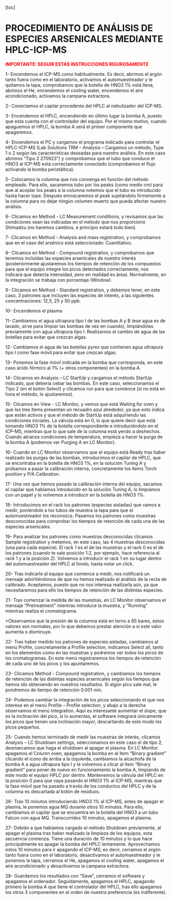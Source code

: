 [toc]

# PROCEDIMIENTO DE ANÁLISIS DE ESPECIES ARSENICALES MEDIANTE  HPLC-ICP-MS

<span  style="color:red">**IMPORTANTE: SEGUIR ESTAS INSTRUCCIONES RIGUROSAMENTE**</span>

1-   Encendemos el ICP-MS como habitualmente. Es decir, abrimos el argón tanto fuera como en el laboratorio, activamos el automuestreador y le quitamos la tapa, comprobamos que la botella de HNO3 1% está llena, abrimos el He, encendemos el cooling water, encendemos el aire acondicionado, activamos la campana extractora.

2-   Conectamos el capilar procedente del HPLC al nebulizador del ICP-MS.

3-   Encendemos el HPLC, encendiendo en último lugar la bomba A, puesto que esta cuenta con el controlador del equipo. Por el mismo motivo, cuando apaguemos el HPLC, la bomba A será el primer componente que apagaremos.

4-   Encendemos el PC y cargamos el programa indicado para controlar el HPLC-ICP-MS (Lab Solutions TRM – Analysis – Cargamos un método, Type 1 o 2 según las características deseadas para nuestro análisis. En este caso abrimos “Tipo 2 270923”) y comprobamos que el tubo que conduce el HNO3 al ICP-MS está correctamente conectado (comprobamos el flujo activando la bomba peristáltica).

5-   Colocamos la columna que nos convenga en función del método empleado. Para ello, sacaremos tubo por los peaks (como medio cm) para que al acoplar los peaks a la columna notemos que el tubo es introducido hasta hacer tope. Después enroscaremos el peak sujetándolo firmemente a la columna para no dejar ningún volumen muerto que pueda afectar nuestro análisis. 

6-   Clicamos en Method - LC Measurement conditions, y revisamos que las condiciones sean las indicadas en el método que nos proporcionó Shimadzu (no haremos cambios, e principio estará todo bien).

7-   Clicamos en Method - Analysis and mass registration, y comprobamos que en el caso del arsénico está seleccionado: Cuantitativo.

8-   Clicamos en Method - Compound registration, y comprobamos que tenemos incluidas las especies arsenicales de nuestro interés (posteriormente ajustaremos los tiempos de retención de los compuestos para que el equipo integre los picos detectados correctamente; nos indicará que detecta intensidad, pero en realidad es área). Normalmente, en la integración se trabaja con porcentaje (Window).

9-   Clicamos en Method - Standard registration, y debemos tener, en este caso, 3 patrones que incluyen las especies de interés, a las siguientes concentraciones: 12,5, 25 y 50 ppb.

10- Encendemos el plasma

11- Cambiamos el agua ultrapura tipo I de las bombas A y B (ese agua es de lavado, sirve para limpiar las bombas de vez en cuando), limpiándolas previamente con agua ultrapura tipo I. Realizamos el cambio de agua de las botellas para evitar que crezcan algas. 

12- Cambiamos el agua de las botellas pyrex que contienen agua ultrapura tipo I como fase móvil para evitar que crezcan algas.

13- Ponemos la fase móvil indicada en la bomba que corresponda, en este caso ácido fórmico al 1% (+ otros componentes) en la bomba A.

14- Clicamos en Analysis – LC StartUp y cargamos el método StartUp indicado, que debería cebar las bombas. En este caso, seleccionamos el Tipo 2 (en el botón Select) y clicamos run para que comience (si no está en hora el método, lo ajustaremos).

15- Clicamos en View - LC Monitor, y vemos que está Waiting for oven y que los tres ítems presentan un recuadro azul alrededor, ya que esto indica que están activos y que el método de StartUp está adquiriendo las condiciones iniciales. La válvula está en 0, lo que quiere decir que está tomando HNO3 1% de la botella correspondiente e introduciéndolo en el ICP-MS, mientras que lo que sale de la columna está yendo a deshechos. Cuando alcanza condiciones de temperatura, empieza a hacer la purga de la bomba A (podemos ver Purging A en LC Monitor).

16- Cuando en LC Monitor observamos que el equipo está Ready tras haber realizado las purgas de las bombas, introducimos el capilar de HPLC, que se encontraba en la botella de HNO3 1%, en la solución Tuning A y probamos a pasar la calibración interna, concretamente los ítems Torch position y P/A Calibration.

17- Una vez que hemos pasado la calibración interna del equipo, sacamos el capilar que habíamos introducido en la solución Tuning A, lo limpiamos con un papel y lo volvemos a introducir en la botella de HNO3 1%.

18- Introducimos en el rack los patrones (especies aisladas) que vamos a medir, poniéndole a los tubos de muestra la tapa para que el automuestreador los reconozca. Pasamos los patrones como muestras desconocidas para comprobar los tiempos de retención de cada una de las especies arsenicales.

19- Para analizar los patrones como muestras desconocidas clicamos Sample registration y metemos, en este caso, las 4 muestras desconocidas (una para cada especie). El rack 1 es el de las muestras y el rack 0 es el de los patrones (cuando te sale posición 1:2, por ejemplo, hace referencia al rack 1 y a la posición 2). Volvemos a introducir el rack 1 en su lugar dentro del automuestreador del HPLC al fondo, hasta notar un click.

20- Tras indicarle al equipo que comience a medir, nos notificará un mensaje advirtiéndonos de que no hemos realizado el análisis de la recta de calibrado. Aceptamos, puesto que no nos interesa realizarla aún, ya que necesitaremos para ello los tiempos de retención de las distintas especies. 

21- Tras comenzar la medida de las muestras, en LC Monitor observamos el mensaje “Pretreatment” mientras introduce la muestra, y “Running” mientras realiza el cromatograma. 

*Observamos que la presión de la columna está en torno a 65 bares, estos valores son normales, por lo que debemos prestar atención a si este valor aumenta o disminuye.

22- Tras haber medido los patrones de especies aisladas, cambiamos al menú Profile, concretamente a Profile selection, indicamos Select all, tanto en los elementos como en las muestras y podremos ver todos los picos de los cromatogramas. En este menú registraremos los tiempos de retención de cada uno de los picos y los apuntaremos.

23- Clicamos Method - Compound registration, y cambiamos los tiempos de retención de las distintas especies arsenicales según los tiempos que hemos ido obteniendo en nuestros resultados. Si algún pico sale mal, le pondremos de tiempo de retención 0.001 min.

24- Podemos cambiar la integración de los picos seleccionando el que nos interese en el menú Profile – Profile selection, y abajo a la derecha observamos el menú Integration. Aquí es interesante aumentar el slope, que es la inclinación del pico, si lo aumentas, el software integrará únicamente los picos que tienen una inclinación mayor, descartando de este modo los picos pequeños.

25- Cuando hemos terminado de medir las muestras de interés, clicamos Analysis – LC Shutdown settings, seleccionamos en este caso el de tipo 2, desmarcamos que haga el shutdown al apagar el plasma. En LC Monitor apagamos el Column oven, apagamos la bomba en el ítem “Binary gradient” clicando el icono de arriba a la izquierda, cambiamos la alcachofa de la bomba A a agua ultrapura tipo I y le volvemos a clicar al ítem “Binary gradient” para poner de nuevo en funcionamiento la bomba A, limpiando de este modo el equipo HPLC por dentro. Mantenemos la válvula del HPLC en la posición 0 para que vaya pasando el HNO3 1% al ICP-MS, mientras que la fase móvil que ha pasado a través de los conductos del HPLC y de la columna es descartada al bidón de residuos. 

26- Tras 10 minutos introduciendo HNO3 1% al ICP-MS, antes de apagar el plasma, le ponemos agua MQ durante otros 10 minutos. Para ello, cambiamos el capilar que se encuentra en la botella del HNO3 a un tubo Falcon con agua MQ. Transcurridos 10 minutos, apagamos el plasma.

27- Debido a que habíamos cargado el método Shutdown previamente, al apagar el plasma tras haber realizado la limpieza de los equipos, esta secuencia comienza. Tiene una duración de 10 minutos y lo que hace principalmente es apagar la bomba del HPLC lentamente. Aprovechamos estos 10 minutos para ir apagando el ICP-MS; es decir, cerramos el argón tanto fuera como en el laboratorio, desactivamos el automuestreador y le ponemos la tapa, cerramos el He, apagamos el cooling water, apagamos el aire acondicionado y desactivamos la campana extractora.

28- Guardamos los resultados con “Save”, cerramos el software y apagamos el ordenador. Seguidamente, apagamos el HPLC, apagando primero la bomba A que tiene el controlador del HPLC, tras ello apagamos los otros 3 componentes en el orden de nuestra preferencia (es indiferente).
